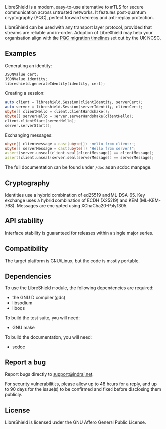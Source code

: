 <!--
Copyright (C) 2025 Indraj Gandham <support@indraj.net>

This program is free software: you can redistribute it and/or modify
it under the terms of the GNU Affero General Public License as published by
the Free Software Foundation, either version 3 of the License, or
(at your option) any later version.

This program is distributed in the hope that it will be useful,
but WITHOUT ANY WARRANTY; without even the implied warranty of
MERCHANTABILITY or FITNESS FOR A PARTICULAR PURPOSE.  See the
GNU Affero General Public License for more details.

You should have received a copy of the GNU Affero General Public License
along with this program.  If not, see <https://www.gnu.org/licenses/>.
-->


LibreShield is a modern, easy-to-use alternative to mTLS for secure
communication across untrusted networks.
It features post-quantum cryptography (PQC), perfect forward secrecy and
anti-replay protection.

LibreShield can be used with any transport layer protocol, provided that
streams are reliable and in-order.
Adoption of LibreShield may help your organisation align with the
[PQC migration timelines](https://www.ncsc.gov.uk/guidance/pqc-migration-timelines)
set out by the UK NCSC.

## Examples

Generating an identity:

```d
JSONValue cert;
JSONValue identity;
libreshield.generateIdentity(identity, cert);
```

Creating a session:

```d
auto client = libreshield.Session(clientIdentity, serverCert);
auto server = libreshield.Session(serverIdentity, clientCert);
ubyte[] clientHello = client.clientHandshake();
ubyte[] serverHello = server.serverHandshake(clientHello);
client.clientStart(serverHello);
server.serverStart();
```

Exchanging messages:

```d
ubyte[] clientMessage = cast(ubyte[]) "Hello from client!";
ubyte[] serverMessage = cast(ubyte[]) "Hello from server!";
assert(server.unseal(client.seal(clientMessage)) == clientMessage);
assert(client.unseal(server.seal(serverMessage)) == serverMessage);
```

The full documentation can be found under `/doc` as an scdoc manpage.

## Cryptography

Identities use a hybrid combination of ed25519 and ML-DSA-65.
Key exchange uses a hybrid combination of ECDH (X25519) and KEM
(ML-KEM-768).
Messages are encrypted using XChaCha20-Poly1305.

## API stability

Interface stability is guaranteed for releases within a
single major series.

## Compatibility

The target platform is GNU/Linux, but the code is mostly portable.

## Dependencies

To use the LibreShield module, the following dependencies are required:

- the GNU D compiler (gdc)
- libsodium
- liboqs

To build the test suite, you will need:

- GNU make

To build the documentation, you will need:

- scdoc

## Report a bug

Report bugs directly to [support@indraj.net](mailto:support@indraj.net).

For security vulnerabilities, please allow up to 48 hours for a reply,
and up to 90 days for the issue(s) to be confirmed and fixed before
disclosing them publicly.

## License

LibreShield is licensed under the GNU Affero General Public License.
